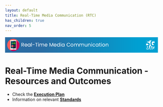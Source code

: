 ```yaml
---
layout: default
title: Real-Time Media Communication (RTC)
has_children: true
nav_order: 5
---
```


<img src="../assets/images/Banner_RTC.png" /> 

# Real-Time Media Communication - Resources and Outcomes

* Check the [**Execution Plan**](https://github.com/orgs/5G-MAG/projects/44/views/19)
* Information on relevant [**Standards**](https://5g-mag.github.io/Standards/pages/rtc.html)
